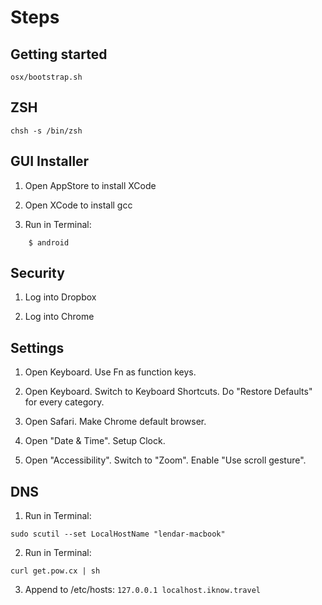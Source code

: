 Steps
=====

Getting started
---------------

```
osx/bootstrap.sh
```

ZSH
---

```
chsh -s /bin/zsh
```

GUI Installer
-----------------

1. Open AppStore to install XCode

2. Open XCode to install gcc

3. Run in Terminal:

```
    $ android
```


Security
--------

1. Log into Dropbox

2. Log into Chrome


Settings
--------

1. Open Keyboard. Use Fn as function keys.

2. Open Keyboard. Switch to Keyboard Shortcuts. Do "Restore Defaults" for every category.

3. Open Safari. Make Chrome default browser.

4. Open "Date & Time". Setup Clock.

5. Open "Accessibility". Switch to "Zoom". Enable "Use scroll gesture".

DNS
---

1. Run in Terminal:

```
sudo scutil --set LocalHostName "lendar-macbook"
```

2. Run in Terminal:

```
curl get.pow.cx | sh
```

3. Append to /etc/hosts: `127.0.0.1 localhost.iknow.travel`
